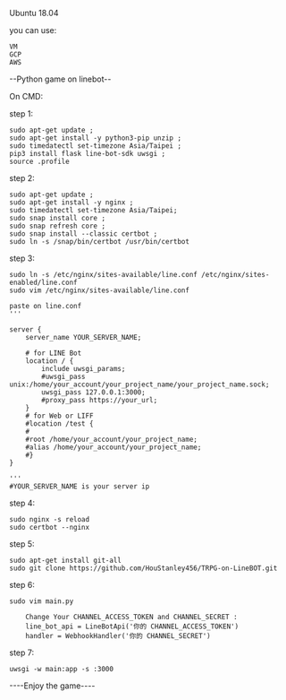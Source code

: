 Ubuntu 18.04 

you can use:

    VM 
    GCP
    AWS        

--Python game on linebot--

On CMD:

step 1:
    
    sudo apt-get update ;
    sudo apt-get install -y python3-pip unzip ;
    sudo timedatectl set-timezone Asia/Taipei ;
    pip3 install flask line-bot-sdk uwsgi ;
    source .profile 

step 2:
    
    sudo apt-get update ;
    sudo apt-get install -y nginx ;
    sudo timedatectl set-timezone Asia/Taipei; 
    sudo snap install core ;
    sudo snap refresh core ;
    sudo snap install --classic certbot ;
    sudo ln -s /snap/bin/certbot /usr/bin/certbot

step 3:
    
    sudo ln -s /etc/nginx/sites-available/line.conf /etc/nginx/sites-enabled/line.conf
    sudo vim /etc/nginx/sites-available/line.conf

    paste on line.conf
    '''

    server {
        server_name YOUR_SERVER_NAME;

        # for LINE Bot
        location / {
            include uwsgi_params;
            #uwsgi_pass unix:/home/your_account/your_project_name/your_project_name.sock;
            uwsgi_pass 127.0.0.1:3000;
            #proxy_pass https://your_url;
        }
        # for Web or LIFF
        #location /test {
        #   
        #root /home/your_account/your_project_name;
        #alias /home/your_account/your_project_name;
        #}
    }

    '''
    #YOUR_SERVER_NAME is your server ip 

step 4:
    
    sudo nginx -s reload
    sudo certbot --nginx
    
step 5:
    
    sudo apt-get install git-all
    sudo git clone https://github.com/HouStanley456/TRPG-on-LineBOT.git
    
step 6:
    
    sudo vim main.py
    
        Change Your CHANNEL_ACCESS_TOKEN and CHANNEL_SECRET :
        line_bot_api = LineBotApi('你的 CHANNEL_ACCESS_TOKEN')
        handler = WebhookHandler('你的 CHANNEL_SECRET')
       
step 7: 
    
    uwsgi -w main:app -s :3000
    
    
----Enjoy the game----

